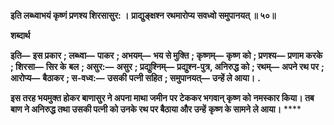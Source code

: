 **इति लब्ध्वाभयं कृष्णं प्रणश्य शिरसासुर: ।** **प्राद्युङ्क्षश्न रथमारोप्य सवध्वो समुपानयत् ॥ ५०॥** 

**शब्दार्थ** 

**इति—** **इस प्रकार** **; लब्ध्वा—** **पाकर** **; अभयम्—** **भय से मुक्ति** **; कृष्णम्—** **कृष्ण को** **; प्रणश्य—** **प्रणाम करके** **; शिरसा—** **सिर के** **बल** **; असुर:—** **असुर** **; प्रद्युश्निम्—** **प्रद्युश्न-पुत्र, अनिरुद्ध को** **; रथम्—** **अपने रथ पर** **; आरोप्य—** **बैठाकर** **; स-वध्व:—** **उसकी** **पत्नी सहित** **; समुपानयत्—** **उन्हें ले आया।** **.** 

**इस तरह भयमुक्त होकर बाणासुर ने अपना माथा जमीन पर टेककर भगवान् कृष्ण को** **नमस्कार किया। तब बाण ने अनिरुद्ध तथा उसकी पत्नी को उनके रथ पर बैठाया और उन्हें** **कृष्ण के सामने ले आया।** **** 